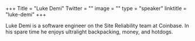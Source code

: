 +++
Title = "Luke Demi"
Twitter = ""
image = ""
type = "speaker"
linktitle = "luke-demi"
+++

Luke Demi is a software engineer on the Site Reliability team at Coinbase. In his spare time he enjoys ultralight backpacking, money, and hotdogs.